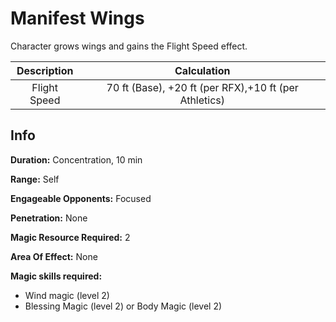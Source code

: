 # Manifest Wings

Character grows wings and gains the Flight Speed effect.

| Description |                      Calculation                      |
| :----------: | :---------------------------------------------------: |
| Flight Speed | 70 ft (Base), +20 ft (per RFX),+10 ft (per Athletics) |

## Info

**Duration:** Concentration, 10 min

**Range:** Self

**Engageable Opponents:** Focused

**Penetration:** None

**Magic Resource Required:** 2

**Area Of Effect:** None

**Magic skills required:**

- Wind magic (level 2)
- Blessing Magic (level 2) or Body Magic (level 2)
